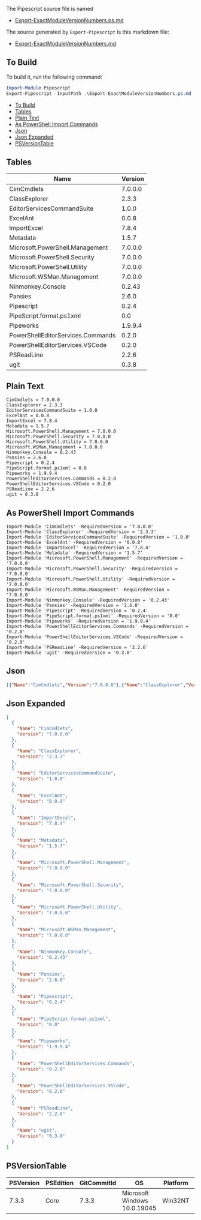 
The Pipescript source file is named 

- [Export-ExactModuleVersionNumbers.ps.md](./Export-ExactModuleVersionNumbers.ps.md)

The source generated by `Export-Pipescript` is this markdown file:

-  [Export-ExactModuleVersionNumbers.md](./Export-ExactModuleVersionNumbers.md)

## To Build

To build it, run the following command:

```ps1
Import-Module Pipescript
Export-Pipescript -InputPath .\Export-ExactModuleVersionNumbers.ps.md
```

- [To Build](#to-build)
- [Tables](#tables)
- [Plain Text](#plain-text)
- [As PowerShell Import Commands](#as-powershell-import-commands)
- [Json](#json)
- [Json Expanded](#json-expanded)
- [PSVersionTable](#psversiontable)



## Tables



|Name                             |Version|
|---------------------------------|-------|
|CimCmdlets                       |7.0.0.0|
|ClassExplorer                    |2.3.3  |
|EditorServicesCommandSuite       |1.0.0  |
|ExcelAnt                         |0.0.8  |
|ImportExcel                      |7.8.4  |
|Metadata                         |1.5.7  |
|Microsoft.PowerShell.Management  |7.0.0.0|
|Microsoft.PowerShell.Security    |7.0.0.0|
|Microsoft.PowerShell.Utility     |7.0.0.0|
|Microsoft.WSMan.Management       |7.0.0.0|
|Ninmonkey.Console                |0.2.43 |
|Pansies                          |2.6.0  |
|Pipescript                       |0.2.4  |
|PipeScript.format.ps1xml         |0.0    |
|Pipeworks                        |1.9.9.4|
|PowerShellEditorServices.Commands|0.2.0  |
|PowerShellEditorServices.VSCode  |0.2.0  |
|PSReadLine                       |2.2.6  |
|ugit                             |0.3.8  |




## Plain Text

```
CimCmdlets = 7.0.0.0
ClassExplorer = 2.3.3
EditorServicesCommandSuite = 1.0.0
ExcelAnt = 0.0.8
ImportExcel = 7.8.4
Metadata = 1.5.7
Microsoft.PowerShell.Management = 7.0.0.0
Microsoft.PowerShell.Security = 7.0.0.0
Microsoft.PowerShell.Utility = 7.0.0.0
Microsoft.WSMan.Management = 7.0.0.0
Ninmonkey.Console = 0.2.43
Pansies = 2.6.0
Pipescript = 0.2.4
PipeScript.format.ps1xml = 0.0
Pipeworks = 1.9.9.4
PowerShellEditorServices.Commands = 0.2.0
PowerShellEditorServices.VSCode = 0.2.0
PSReadLine = 2.2.6
ugit = 0.3.8
```

## As PowerShell Import Commands

```
Import-Module 'CimCmdlets' -RequiredVersion = '7.0.0.0'
Import-Module 'ClassExplorer' -RequiredVersion = '2.3.3'
Import-Module 'EditorServicesCommandSuite' -RequiredVersion = '1.0.0'
Import-Module 'ExcelAnt' -RequiredVersion = '0.0.8'
Import-Module 'ImportExcel' -RequiredVersion = '7.8.4'
Import-Module 'Metadata' -RequiredVersion = '1.5.7'
Import-Module 'Microsoft.PowerShell.Management' -RequiredVersion = '7.0.0.0'
Import-Module 'Microsoft.PowerShell.Security' -RequiredVersion = '7.0.0.0'
Import-Module 'Microsoft.PowerShell.Utility' -RequiredVersion = '7.0.0.0'
Import-Module 'Microsoft.WSMan.Management' -RequiredVersion = '7.0.0.0'
Import-Module 'Ninmonkey.Console' -RequiredVersion = '0.2.43'
Import-Module 'Pansies' -RequiredVersion = '2.6.0'
Import-Module 'Pipescript' -RequiredVersion = '0.2.4'
Import-Module 'PipeScript.format.ps1xml' -RequiredVersion = '0.0'
Import-Module 'Pipeworks' -RequiredVersion = '1.9.9.4'
Import-Module 'PowerShellEditorServices.Commands' -RequiredVersion = '0.2.0'
Import-Module 'PowerShellEditorServices.VSCode' -RequiredVersion = '0.2.0'
Import-Module 'PSReadLine' -RequiredVersion = '2.2.6'
Import-Module 'ugit' -RequiredVersion = '0.3.8'
```


## Json 

```json
[{"Name":"CimCmdlets","Version":"7.0.0.0"},{"Name":"ClassExplorer","Version":"2.3.3"},{"Name":"EditorServicesCommandSuite","Version":"1.0.0"},{"Name":"ExcelAnt","Version":"0.0.8"},{"Name":"ImportExcel","Version":"7.8.4"},{"Name":"Metadata","Version":"1.5.7"},{"Name":"Microsoft.PowerShell.Management","Version":"7.0.0.0"},{"Name":"Microsoft.PowerShell.Security","Version":"7.0.0.0"},{"Name":"Microsoft.PowerShell.Utility","Version":"7.0.0.0"},{"Name":"Microsoft.WSMan.Management","Version":"7.0.0.0"},{"Name":"Ninmonkey.Console","Version":"0.2.43"},{"Name":"Pansies","Version":"2.6.0"},{"Name":"Pipescript","Version":"0.2.4"},{"Name":"PipeScript.format.ps1xml","Version":"0.0"},{"Name":"Pipeworks","Version":"1.9.9.4"},{"Name":"PowerShellEditorServices.Commands","Version":"0.2.0"},{"Name":"PowerShellEditorServices.VSCode","Version":"0.2.0"},{"Name":"PSReadLine","Version":"2.2.6"},{"Name":"ugit","Version":"0.3.8"}]
```
## Json Expanded

```json
[
  {
    "Name": "CimCmdlets",
    "Version": "7.0.0.0"
  },
  {
    "Name": "ClassExplorer",
    "Version": "2.3.3"
  },
  {
    "Name": "EditorServicesCommandSuite",
    "Version": "1.0.0"
  },
  {
    "Name": "ExcelAnt",
    "Version": "0.0.8"
  },
  {
    "Name": "ImportExcel",
    "Version": "7.8.4"
  },
  {
    "Name": "Metadata",
    "Version": "1.5.7"
  },
  {
    "Name": "Microsoft.PowerShell.Management",
    "Version": "7.0.0.0"
  },
  {
    "Name": "Microsoft.PowerShell.Security",
    "Version": "7.0.0.0"
  },
  {
    "Name": "Microsoft.PowerShell.Utility",
    "Version": "7.0.0.0"
  },
  {
    "Name": "Microsoft.WSMan.Management",
    "Version": "7.0.0.0"
  },
  {
    "Name": "Ninmonkey.Console",
    "Version": "0.2.43"
  },
  {
    "Name": "Pansies",
    "Version": "2.6.0"
  },
  {
    "Name": "Pipescript",
    "Version": "0.2.4"
  },
  {
    "Name": "PipeScript.format.ps1xml",
    "Version": "0.0"
  },
  {
    "Name": "Pipeworks",
    "Version": "1.9.9.4"
  },
  {
    "Name": "PowerShellEditorServices.Commands",
    "Version": "0.2.0"
  },
  {
    "Name": "PowerShellEditorServices.VSCode",
    "Version": "0.2.0"
  },
  {
    "Name": "PSReadLine",
    "Version": "2.2.6"
  },
  {
    "Name": "ugit",
    "Version": "0.3.8"
  }
]
```

## PSVersionTable


|PSVersion|PSEdition|GitCommitId|OS                          |Platform|PSCompatibleVersions|PSRemotingProtocolVersion|SerializationVersion|WSManStackVersion|
|---------|---------|-----------|----------------------------|--------|--------------------|-------------------------|--------------------|-----------------|
|7.3.3    |Core     |7.3.3      |Microsoft Windows 10.0.19045|Win32NT |1.0                 |2.0                      |3.0                 |4.0              |5.0|5.1.10032.0|6.0.0|6.1.0|6.2.0|7.0.0|7.1.0|7.2.0|7.3.3|2.3|1.1.0.1|3.0|


```

